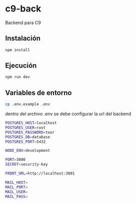 # c9-back

Backend para C9

## Instalación

```bash
npm install
```

## Ejecución

```bash
npm run dev
```

## Variables de entorno

```bash
cp .env.example .env
```

dentro del archivo .env se debe configurar la url del backend

```bash
POSTGRES_HOST=localhost
POSTGRES_USER=root
POSTGRES_PASSWORD=toor
POSTGRES_DB=database
POSTGRES_PORT=5432

NODE_ENV=development

PORT=3000
SECRET=security-key

FRONT_URL=http://localhost:3001

MAIL_HOST=
MAIL_PORT=
MAIL_USER=
MAIL_PASS=
```
